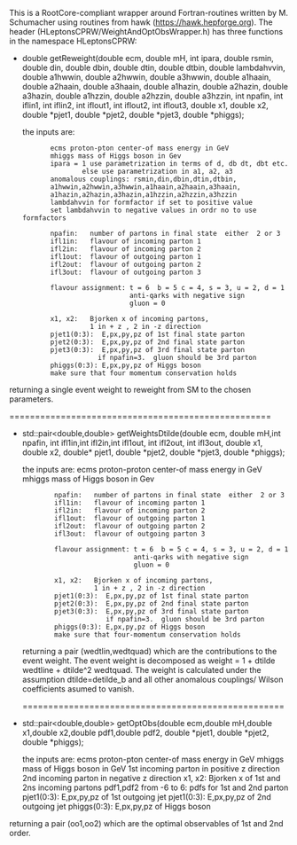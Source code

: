 This is a RootCore-compliant wrapper around Fortran-routines written by M. Schumacher using routines from hawk (https://hawk.hepforge.org). 
The header (HLeptonsCPRW/WeightAndOptObsWrapper.h) has three functions in the namespace HLeptonsCPRW:

-  double getReweight(double ecm, double mH, int ipara, double rsmin, 
   double din, double dbin, double dtin, double dtbin, double lambdahvvin, 
   double a1hwwin, double a2hwwin, double a3hwwin, double a1haain, double a2haain, double a3haain, 
   double a1hazin,  double a2hazin, double a3hazin, double a1hzzin, double a2hzzin, double a3hzzin, 
   int npafin, int iflin1, int iflin2, int iflout1, int iflout2, int iflout3, 
   double x1, double x2, double *pjet1, double *pjet2, double *pjet3, double *phiggs);
   
   the inputs are:
   
              ecms proton-pton center-of mass energy in GeV 
              mhiggs mass of Higgs boson in Gev
              ipara = 1 use parametrization in terms of d, db dt, dbt etc.
                      else use parametrization in a1, a2, a3
              anomalous couplings: rsmin,din,dbin,dtin,dtbin, 
              a1hwwin,a2hwwin,a3hwwin,a1haain,a2haain,a3haain,
              a1hazin,a2hazin,a3hazin,a1hzzin,a2hzzin,a3hzzin
              lambdahvvin for formfactor if set to positive value
              set lambdahvvin to negative values in ordr no to use formfactors
 
              npafin:   number of partons in final state  either  2 or 3 
              ifl1in:   flavour of incoming parton 1  
              ifl2in:   flavour of incoming parton 2
              ifl1out:  flavour of outgoing parton 1  
              ifl2out:  flavour of outgoing parton 2
              ifl3out:  flavour of outgoing parton 3
 
              flavour assignment: t = 6  b = 5 c = 4, s = 3, u = 2, d = 1   
                                  anti-qarks with negative sign
                                  gluon = 0 
    
              x1, x2:   Bjorken x of incoming partons,  
                        1 in + z , 2 in -z direction
              pjet1(0:3):  E,px,py,pz of 1st final state parton
              pjet2(0:3):  E,px,py,pz of 2nd final state parton 
              pjet3(0:3):  E,px,py,pz of 3rd final state parton 
                          if npafin=3.  gluon should be 3rd parton
              phiggs(0:3): E,px,py,pz of Higgs boson
              make sure that four momentum conservation holds 
              
  
  returning a single event weight to reweight from SM to the chosen parameters.
  
  ===================================================
   
- std::pair<double,double> getWeightsDtilde(double ecm, double mH,int npafin, int ifl1in,int ifl2in,int ifl1out, int ifl2out, int ifl3out, double x1, double x2, double* pjet1, double *pjet2, double *pjet3, double *phiggs);
   
   the inputs are:
              ecms proton-proton center-of mass energy in GeV 
              mhiggs mass of Higgs boson in Gev
 
              npafin:   number of partons in final state  either  2 or 3 
              ifl1in:   flavour of incoming parton 1  
              ifl2in:   flavour of incoming parton 2
              ifl1out:  flavour of outgoing parton 1  
              ifl2out:  flavour of outgoing parton 2
              ifl3out:  flavour of outgoing parton 3
 
              flavour assignment: t = 6  b = 5 c = 4, s = 3, u = 2, d = 1   
                                  anti-qarks with negative sign
                                  gluon = 0 
    
              x1, x2:   Bjorken x of incoming partons,  
                        1 in + z , 2 in -z direction
              pjet1(0:3):  E,px,py,pz of 1st final state parton
              pjet2(0:3):  E,px,py,pz of 2nd final state parton 
              pjet3(0:3):  E,px,py,pz of 3rd final state parton 
                           if npafin=3.  gluon should be 3rd parton
              phiggs(0:3): E,px,py,pz of Higgs boson
              make sure that four-momentum conservation holds 

   returning a pair (wedtlin,wedtquad) which are the contributions to the event weight. The event weight is decomposed as weight = 1 + dtilde wedtline + dtilde^2 wedtquad. 
   The weight is calculated under the assumption dtilde=detilde_b and all other anomalous couplings/ Wilson coefficients asumed to vanish.
     
  ===================================================
   
- std::pair<double,double> getOptObs(double ecm,double mH,double x1,double x2,double pdf1,double pdf2, double *pjet1, double *pjet2, double *phiggs);
 
    the inputs are:
             ecms proton-pton center-of mass energy in GeV 
             mhiggs mass of Higgs boson in GeV
             1st incoming parton in positive z direction
             2nd incoming parton in negative z direction
             x1, x2: Bjorken x of 1st and 2ns incoming partons
             pdf1,pdf2 from -6 to 6: pdfs for 1st and 2nd parton
             pjet1(0:3):  E,px,py,pz of 1st outgoing jet
             pjet1(0:3):  E,px,py,pz of 2nd outgoing jet
             phiggs(0:3): E,px,py,pz of Higgs boson
    
returning a pair (oo1,oo2) which are the optimal observables of 1st and 2nd order.